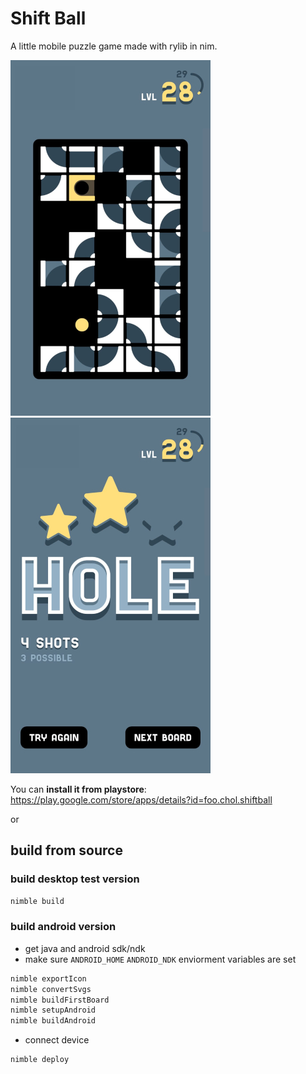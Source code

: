 # Shift Ball

A little mobile puzzle game made with rylib in nim.

![](https://raw.githubusercontent.com/choltreppe/shiftball/master/screenshots/playing.jpg) ![](https://raw.githubusercontent.com/choltreppe/shiftball/master/screenshots/hole.jpg)

You can **install it from playstore**: https://play.google.com/store/apps/details?id=foo.chol.shiftball

or
## build from source

### build desktop test version
```bash
nimble build
```

### build android version
- get java and android sdk/ndk 
- make sure `ANDROID_HOME` `ANDROID_NDK` enviorment variables are set
```bash
nimble exportIcon
nimble convertSvgs
nimble buildFirstBoard
nimble setupAndroid
nimble buildAndroid
```
- connect device
```bash
nimble deploy
```